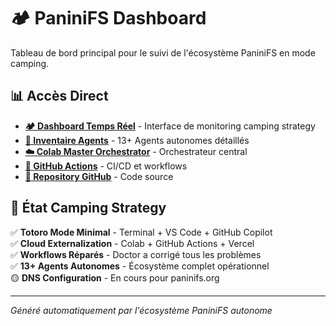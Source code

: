 # 🏕️ PaniniFS Dashboard

Tableau de bord principal pour le suivi de l'écosystème PaniniFS en mode camping.

## 📊 Accès Direct

- **[🏕️ Dashboard Temps Réel](dashboard.html)** - Interface de monitoring camping strategy
- **[🤖 Inventaire Agents](agents-inventory.html)** - 13+ Agents autonomes détaillés
- **[☁️ Colab Master Orchestrator](https://colab.research.google.com/github/stephanedenis/PaniniFS/blob/master/ECOSYSTEM/colab-notebooks/PaniniFS-Master-Orchestrator.ipynb)** - Orchestrateur central
- **[🔧 GitHub Actions](https://github.com/stephanedenis/PaniniFS/actions)** - CI/CD et workflows  
- **[📱 Repository GitHub](https://github.com/stephanedenis/PaniniFS)** - Code source

## 🎯 État Camping Strategy

✅ **Totoro Mode Minimal** - Terminal + VS Code + GitHub Copilot  
✅ **Cloud Externalization** - Colab + GitHub Actions + Vercel  
✅ **Workflows Réparés** - Doctor a corrigé tous les problèmes  
✅ **13+ Agents Autonomes** - Écosystème complet opérationnel  
🟡 **DNS Configuration** - En cours pour paninifs.org  

---

*Généré automatiquement par l'écosystème PaniniFS autonome*
